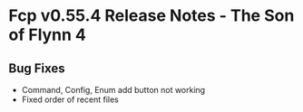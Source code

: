 # Fcp v0.55.4 Release Notes - The Son of Flynn 4

## Bug Fixes

* Command, Config, Enum add button not working
* Fixed order of recent files
